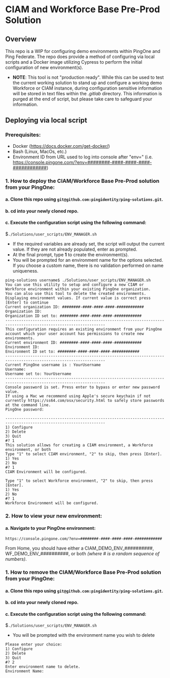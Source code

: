 # CIAM and Workforce Base Pre-Prod Solution

  

## Overview

  

This repo is a WIP for configuring demo environments within PingOne and Ping Federate. The repo does provide a method of configuring via local scripts and a Docker image utilizing Cypress to perform the initial configuration of new environment(s).

* **NOTE**: This tool is not "production ready". While this can be used to test the current working solution to stand up and configure a working demo Workforce or CIAM instance, during configuration sensitive information will be stored in text files within the _.gitlab_ directory. This information is purged at the end of script, but please take care to safeguard your information.
  

## Deploying via local script

  ### Prerequisites:
  * Docker (https://docs.docker.com/get-docker/)
  * Bash (Linux, MacOs, etc.)
  * Environment ID from URL used to log into console after "env=" (i.e. https://console.pingone.com/?env=########-####-####-####-############)

### 1. How to deploy the CIAM/Workforce Base Pre-Prod solution from your PingOne:

#### a. Clone this repo using `git@github.com:pingidentity/ping-solutions.git`.
#### b. cd into your newly cloned repo.
#### c.  Execute the configuration script using the following command:
$`./Solutions/user_scripts/ENV_MANAGER.sh`
* If the required variables are already set, the script will output the current value. If they are not already populated, enter as prompted. 
* At the final prompt, type **1** to create the environment(s).
* You will be prompted for an environment name for the options selected. If you choose a custom name, there is no validation performed on name uniqueness.

```
ping-solutions username$ ./Solutions/user_scripts/ENV_MANAGER.sh
You can use this utility to setup and configure a new CIAM or Workforce environment within your existing PingOne organization.
You can also use this tool to delete the created environments.
Displaying environment values. If current value is correct press [Enter] to continue
Current organization ID: ########-####-####-####-############
Organization ID:
Organization ID set to: ########-####-####-####-############
------------------------------------------------------------------------------------------------------------------
This configuration requires an existing environment from your PingOne account which your user account has permissions to create new environments.
Current environment ID: ########-####-####-####-############
Environment ID:
Environment ID set to: ########-####-####-####-############
------------------------------------------------------------------------------------------------------------------
Current PingOne username is : YourUsername
Username:
Username set to: YourUsername
------------------------------------------------------------------------------------------------------------------
Console password is set. Press enter to bypass or enter new password value.
If using a Mac we recommend using Apple's secure keychain if not currently https://ss64.com/osx/security.html to safely store passwords at the command line.
PingOne password:

------------------------------------------------------------------------------------------------------------------
1) Configure
2) Delete
3) Quit
#? 1
This solution allows for creating a CIAM environment, a Workforce environment, or both
Type "1" to select CIAM environment, "2" to skip, then press [Enter].
1) Yes
2) No
#? 1
CIAM Environment will be configured.

Type "1" to select Workforce environment, "2" to skip, then press [Enter].
1) Yes
2) No
#? 1
Workforce Environment will be configured.
```


### 2. How to view your new environment:

#### a. Navigate to your PingOne environment:
`https://console.pingone.com/?env=########-####-####-####-############`

From Home, you should have either a CIAM_DEMO_ENV_##########, WF_DEMO_ENV_##########, or both *(where # is a random sequence of numbers)*.

### 1. How to remove the CIAM/Workforce Base Pre-Prod solution from your PingOne:

#### a. Clone this repo using `git@github.com:pingidentity/ping-solutions.git`.
#### b. cd into your newly cloned repo.
#### c.  Execute the configuration script using the following command:
$`./Solutions/user_scripts/ENV_MANAGER.sh`
* You will be prompted with the environment name you wish to delete
```
Please enter your choice:
1) Configure
2) Delete
3) Quit
#? 2
Enter environment name to delete.
Environment Name:
```



